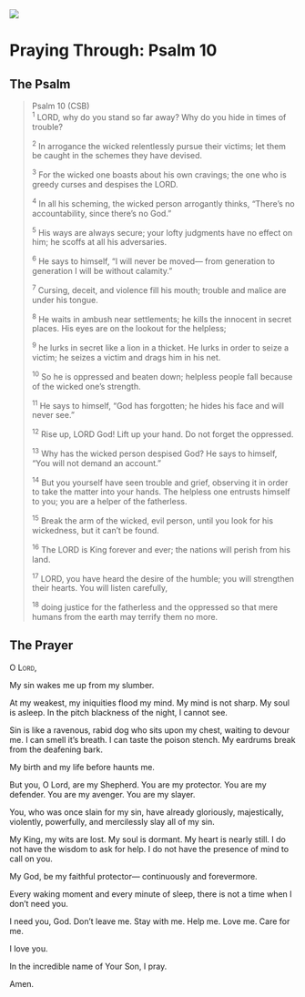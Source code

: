 <img class="intro-right" src="/images/art-paris-psalter.jpg">

# Praying Through: Psalm 10

## The Psalm

>Psalm 10 (CSB)  
><sup>1</sup> LORD, why do you stand so far away? Why do you hide in times of trouble? 
>
><sup>2</sup> In arrogance the wicked relentlessly pursue their victims; let them be caught in the schemes they have devised. 
>
><sup>3</sup> For the wicked one boasts about his own cravings; the one who is greedy curses and despises the LORD. 
>
><sup>4</sup> In all his scheming, the wicked person arrogantly thinks, “There’s no accountability, since there’s no God.” 
>
><sup>5</sup> His ways are always secure; your lofty judgments have no effect on him; he scoffs at all his adversaries. 
>
><sup>6</sup> He says to himself, “I will never be moved— from generation to generation I will be without calamity.” 
>
><sup>7</sup> Cursing, deceit, and violence fill his mouth; trouble and malice are under his tongue. 
>
><sup>8</sup> He waits in ambush near settlements; he kills the innocent in secret places. His eyes are on the lookout for the helpless; 
>
><sup>9</sup> he lurks in secret like a lion in a thicket. He lurks in order to seize a victim; he seizes a victim and drags him in his net. 
>
><sup>10</sup> So he is oppressed and beaten down; helpless people fall because of the wicked one’s strength. 
>
><sup>11</sup> He says to himself, “God has forgotten; he hides his face and will never see.” 
>
><sup>12</sup> Rise up, LORD God! Lift up your hand. Do not forget the oppressed. 
>
><sup>13</sup> Why has the wicked person despised God? He says to himself, “You will not demand an account.” 
>
><sup>14</sup> But you yourself have seen trouble and grief, observing it in order to take the matter into your hands. The helpless one entrusts himself to you; you are a helper of the fatherless. 
>
><sup>15</sup> Break the arm of the wicked, evil person, until you look for his wickedness, but it can’t be found. 
>
><sup>16</sup> The LORD is King forever and ever; the nations will perish from his land. 
>
><sup>17</sup> LORD, you have heard the desire of the humble; you will strengthen their hearts. You will listen carefully, 
>
><sup>18</sup> doing justice for the fatherless and the oppressed so that mere humans from the earth may terrify them no more.

## The Prayer

<div style="font-variant: small-caps;">
  O Lord,
</div>


My sin wakes me up from my slumber.

At my weakest, my iniquities flood my mind.
  My mind is not sharp.
  My soul is asleep.
  In the pitch blackness of the night, I cannot see.
  
Sin is like a ravenous, 
  rabid dog who sits upon my chest, 
  waiting to devour me. 
  I can smell it’s breath. 
  I can taste the poison stench. 
  My eardrums break from the deafening bark.

My birth and my life before haunts me.

But you, O Lord, are my Shepherd. 
  You are my protector.
  You are my defender.
  You are my avenger.
  You are my slayer.

You, 
  who was once slain for my sin, 
  have already gloriously, 
  majestically, 
  violently, 
  powerfully, 
  and mercilessly 
  slay all of my sin.

My King,
  my wits are lost. 
  My soul is dormant. 
  My heart is nearly still. 
  I do not have the wisdom to ask for help. 
  I do not have the presence of mind to call on you.

My God, 
  be my faithful protector—
  continuously 
  and forevermore.

Every waking moment and every minute of sleep, 
there is not a time when I don’t need you.

I need you, God. 
  Don’t leave me. 
  Stay with me. 
  Help me. 
  Love me. 
  Care for me.

I love you.

In the incredible name of Your Son, I pray.

Amen.

